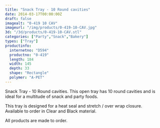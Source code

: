 ```yaml
---
title: "Snack Tray - 10 Round cavities"
date: 2014-03-17T00:00:00Z
draft: false
imagealt: "0-419 10 CAV"
imageurl: "/img/products/0-419-10-CAV.jpg"
3d: "/3d/products/0-419-10-CAV.stl"
categories: ["Party","Snack","Bakery"]
types: ["Tray"]
productinfo:
  internetno: "D594"
  productno: "0-419"
  length: 184
  width: 145
  depth: 33
  shape: "Rectangle"
  polymer: "A-PET"
---
```

Snack Tray - 10 Round cavities. This open tray has 10 round cavities and is ideal for a multitude of snack and party foods.

This tray is designed for a heat seal and stretch / over wrap closure. Available to order in Clear and Black material.

All products are made to order.